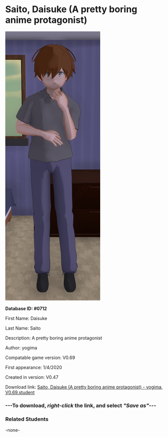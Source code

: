 # Saito, Daisuke (A pretty boring anime protagonist)

<img src="../../Files/Images/Saito, Daisuke (A pretty boring anime protagonist).png" title="Saito, Daisuke (A pretty boring anime protagonist) - yogima, V0.69">

**Database ID: #0712**

First Name: Daisuke

Last Name: Saito

Description: A pretty boring anime protagonist

Author: yogima

Compatable game version: V0.69

First appearance: 1/4/2020

Created in version: V0.47

Download link: <a href="https://raw.githubusercontent.com/Arbiter1223/Daigaku-Gurashi-Custom-Students/master/Files/Student%20Files/Saito%2C%20Daisuke%20(A%20pretty%20boring%20anime%20protagonist)%20-%20yogima%2C%20V0.69.student">Saito, Daisuke (A pretty boring anime protagonist) - yogima, V0.69.student</a>

### ---**To download, _right-click_ the link, and select _"Save as"_**---

### Related Students

-none-
